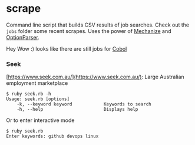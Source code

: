# scrape

Command line script that builds CSV results of job searches. Check
out the `jobs` folder some recent scrapes. Uses the power of [Mechanize](
https://github.com/sparklemotion/mechanize) and [OptionParser](
https://docs.ruby-lang.org/en/2.5.0/OptionParser.html).

Hey Wow :) looks like there are still jobs for [Cobol](
https://en.wikipedia.org/wiki/COBOL)

### Seek 

[https://www.seek.com.au/](https://www.seek.com.au/): 
Large Australian employment marketplace

```
$ ruby seek.rb -h
Usage: seek.rb [options]
    -k, --keyword keyword            Keywords to search
    -h, --help                       Displays help
```
Or to enter interactive mode
```
$ ruby seek.rb 
Enter keywords: github devops linux
```
